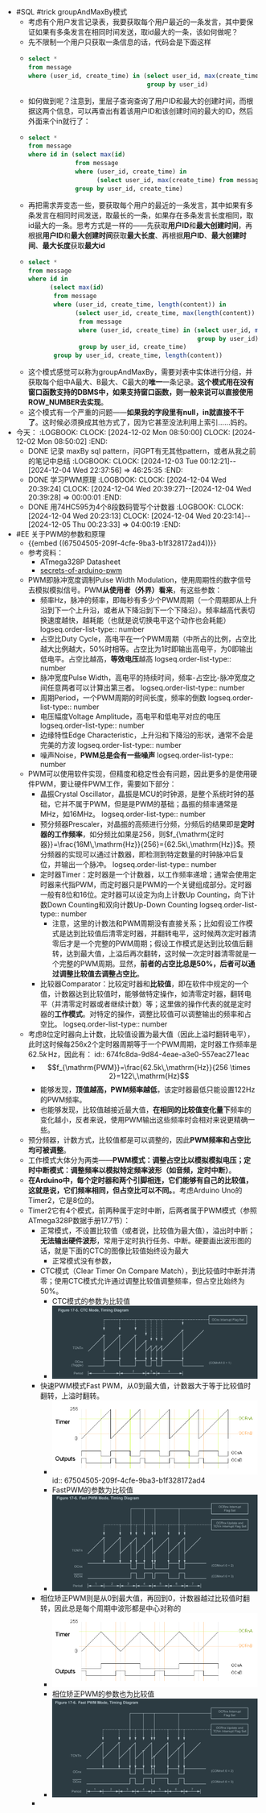 - #SQL #trick groupAndMaxBy模式
	- 考虑有个用户发言记录表，我要获取每个用户最近的一条发言，其中要保证如果有多条发言在相同时间发送，取id最大的一条，该如何做呢？
	- 先不限制一个用户只获取一条信息的话，代码会是下面这样
	- ```SQL
	  select *
	  from message
	  where (user_id, create_time) in (select user_id, max(create_time) from message 
	                                   group by user_id)
	  ```
	- 如何做到呢？注意到，里层子查询查询了用户ID和最大的创建时间，而根据这两个信息，可以再查出有着该用户ID和该创建时间的最大的ID，然后外面来个in就行了：
	- ```SQL
	  select *
	  from message
	  where id in (select max(id)
	               from message
	               where (user_id, create_time) in
	                     (select user_id, max(create_time) from message group by user_id)
	               group by user_id, create_time)
	  
	  ```
	- 再把需求弄变态一些，要获取每个用户的最近的一条发言，其中如果有多条发言在相同时间发送，取最长的一条，如果存在多条发言长度相同，取id最大的一条。思考方式是一样的——先获取**用户ID**和**最大创建时间**，再根据**用户ID**和**最大创建时间**获取**最大长度**、再根据**用户ID**、**最大创建时间**、**最大长度**获取**最大id**
	- ```SQL
	  select *
	  from message
	  where id in
	        (select max(id)
	         from message
	         where (user_id, create_time, length(content)) in
	               (select user_id, create_time, max(length(content))
	                from message
	                where (user_id, create_time) in (select user_id, max(create_time) from message 
	                                                 group by user_id)
	                group by user_id, create_time)
	         group by user_id, create_time, length(content))
	  ```
	- 这个模式感觉可以称为groupAndMaxBy，需要对表中实体进行分组，并获取每个组中A最大、B最大、C最大的**唯一**一条记录。**这个模式用在没有窗口函数支持的DBMS中，如果支持窗口函数，则一般来说可以直接使用ROW_NUMBER去实现**。
	- 这个模式有一个严重的问题——**如果我的字段里有null，in就直接不干了**。这时候必须换成其他方式了，因为它甚至没法利用上索引……妈的。
- 今天：
  :LOGBOOK:
  CLOCK: [2024-12-02 Mon 08:50:00]
  CLOCK: [2024-12-02 Mon 08:50:02]
  :END:
	- DONE 记录 maxBy sql pattern，问GPT有无其他pattern，或者从我之前的笔记中总结
	  :LOGBOOK:
	  CLOCK: [2024-12-03 Tue 00:12:21]--[2024-12-04 Wed 22:37:56] =>  46:25:35
	  :END:
	- DONE 学习PWM原理
	  :LOGBOOK:
	  CLOCK: [2024-12-04 Wed 20:39:24]
	  CLOCK: [2024-12-04 Wed 20:39:27]--[2024-12-04 Wed 20:39:28] =>  00:00:01
	  :END:
	- DONE 用74HC595为4个8段数码管写个计数器
	  :LOGBOOK:
	  CLOCK: [2024-12-04 Wed 20:23:13]
	  CLOCK: [2024-12-04 Wed 20:23:14]--[2024-12-05 Thu 00:23:33] =>  04:00:19
	  :END:
- #EE 关于PWM的参数和原理
	- {{embed ((67504505-209f-4cfe-9ba3-b1f328172ad4))}}
	- 参考资料：
		- ATmega328P Datasheet
		- [secrets-of-arduino-pwm](https://docs.arduino.cc/tutorials/generic/secrets-of-arduino-pwm/)
	- PWM即脉冲宽度调制Pulse Width Modulation，使用周期性的数字信号去模拟模拟信号。PWM**从使用者（外界）看来**，有这些参数：
		- 频率Hz，脉冲的频率，即每秒有多少个PWM周期（一个周期即从上升沿到下一个上升沿，或者从下降沿到下一个下降沿）。频率越高代表切换速度越快，越耗能（也就是说切换电平这个动作也会耗能）
		  logseq.order-list-type:: number
		- 占空比Duty Cycle，高电平在一个PWM周期（中所占的比例，占空比越大比例越大，50%时相等。占空比为1时即输出高电平，为0即输出低电平。占空比越高，**等效电压**越高
		  logseq.order-list-type:: number
		- 脉冲宽度Pulse Width，高电平的持续时间，频率-占空比-脉冲宽度之间任意两者可以计算出第三者。
		  logseq.order-list-type:: number
		- 周期Period，一个PWM周期的时间长度，频率的倒数
		  logseq.order-list-type:: number
		- 电压幅度Voltage Amplitude，高电平和低电平对应的电压
		  logseq.order-list-type:: number
		- 边缘特性Edge Characteristic，上升沿和下降沿的形状，通常不会是完美的方波
		  logseq.order-list-type:: number
		- 噪声Noise，**PWM总是会有一些噪声**
		  logseq.order-list-type:: number
	- PWM可以使用软件实现，但精度和稳定性会有问题，因此更多的是使用硬件PWM，要让硬件PWM工作，需要如下部分：
		- 晶振Crystal Oscillator，晶振是MCU的时钟源，是整个系统时钟的基础，它并不属于PWM，但是是PWM的基础；晶振的频率通常是MHz，如16MHz。
		  logseq.order-list-type:: number
		- 预分频器Prescaler，对晶振的高频进行分频，分频后的结果即是**定时器的工作频率**，如分频比如果是256，则$f_{\mathrm{定时器}}=\frac{16M\,\mathrm{Hz}}{256}={62.5k\,\mathrm{Hz}}$。预分频器的实现可以通过计数器，即检测到特定数量的时钟脉冲后复位，并输出一个脉冲。
		  logseq.order-list-type:: number
		- 定时器Timer：定时器是一个计数器，以工作频率递增；通常会使用定时器来代指PWM，而定时器只是PWM的一个关键组成部分。定时器一般有8位和16位。定时器可以设定为向上计数Up Counting，向下计数Down Counting和双向计数Up-Down Counting
		  logseq.order-list-type:: number
			- 注意，这里的计数法和PWM周期没有直接关系；比如假设工作模式是达到比较值后清零定时器，并翻转电平，这时候两次定时器清零后才是一个完整的PWM周期；假设工作模式是达到比较值后翻转，达到最大值，上溢后再次翻转，这时候一次定时器清零就是一个完整的PWM周期。显然，**前者的占空比总是50%，后者可以通过调整比较值去调整占空比**。
		- 比较器Comparator：比较定时器和**比较值**，即在软件中规定的一个值，计数器达到比较值时，能够做特定操作，如清零定时器，翻转电平（并清零定时器或者继续计数）等；这里做的操作代表的就是定时器的**工作模式**。对特定的操作，调整比较值可以调整输出的频率和占空比。
		  logseq.order-list-type:: number
	- 考虑8位定时器向上计数，比较值设置为最大值（因此上溢时翻转电平），此时这时候每256x2个定时器周期等于一个PWM周期，定时器工作频率是${62.5k\,\mathrm{Hz}}$，因此有：
	  id:: 674fc8da-9d84-4eae-a3e0-557eac271eac
		- $$f_{\mathrm{PWM}}=\frac{62.5k\,\mathrm{Hz}}{256 \times 2}=122\,\mathrm{Hz}$$
		- 能够发现，**顶值越高，PWM频率越低**，该定时器最低只能设置122Hz的PWM频率。
		- 也能够发现，比较值越接近最大值，**在相同的比较值变化量下**频率的变化越小，反者来说，使用PWM输出这些频率时会相对来说更精确一些。
	- 预分频器，计数方式，比较值都是可以调整的，因此**PWM频率和占空比均可被调整**。
	- 工作模式大体分为两类——**PWM模式：调整占空比以模拟模拟电压；定时中断模式：调整频率以模拟特定频率波形（如音频，定时中断）**。
	- **在Arduino中，每个定时器和两个引脚相连，它们能够有自己的比较值，这就是说，它们频率相同，但占空比可以不同。**。考虑Arduino Uno的Timer2，它是8位的。
	- Timer2它有4个模式，前两种属于定时中断，后两者属于PWM模式（参照ATmega328P数据手册17.7节）：
		- 正常模式，不设置比较值（或者说，比较值为最大值），溢出时中断；**无法输出硬件波形**，常用于定时执行任务、中断。硬要画出波形图的话，就是下面的CTC的图像比较值始终设为最大
			- 正常模式没有参数，
		- CTC模式（Clear Timer On Compare Match），到比较值时中断并清零；使用CTC模式允许通过调整比较值调整频率，但占空比始终为50%。
			- CTC模式的参数为比较值
			- ![image.png](../assets/image_1733315481839_0.png)
		- 快速PWM模式Fast PWM，从0到最大值，计数器大于等于比较值时翻转，上溢时翻转。
			- ![pwm2.gif](../assets/pwm2_1733313798039_0.gif)
			  id:: 67504505-209f-4cfe-9ba3-b1f328172ad4
			- FastPWM的参数为比较值
			- ![image.png](../assets/image_1733315642720_0.png)
		- 相位矫正PWM则是从0到最大值，再回到0，计数器越过比较值时翻转，因此总是每个周期中波形都是中心对称的
			- ![pwm5.gif](../assets/pwm5_1733315850582_0.gif)
			- 相位矫正PWM的参数也为比较值
			- ![image.png](../assets/image_1733315868734_0.png)
		-